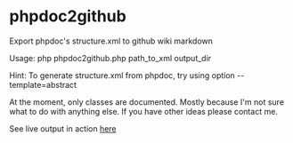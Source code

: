 phpdoc2github
=============

Export phpdoc's structure.xml to github wiki markdown

Usage: php phpdoc2github.php path_to_xml output_dir

Hint: To generate structure.xml from phpdoc, try using option --template=abstract

At the moment, only classes are documented. Mostly because I'm not sure what to do with anything else. If you have other ideas please contact me.

See live output in action [here](https://github.com/monkeysuffrage/pgbrowser/wiki)
